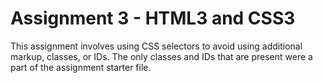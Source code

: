# Assignment 3 - HTML3 and CSS3
 This assignment involves using CSS selectors to avoid using additional markup, classes, or IDs.  The only classes and IDs that are present were a part of the assignment starter file.
